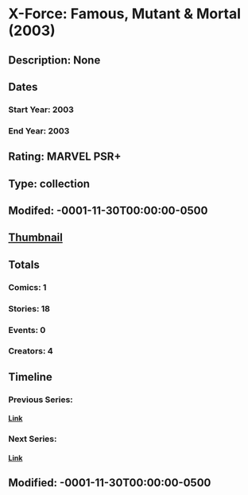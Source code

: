 # X-Force: Famous, Mutant & Mortal (2003)
## Description: None
## Dates
### Start Year: 2003
### End Year: 2003
## Rating: MARVEL PSR+
## Type: collection
## Modifed: -0001-11-30T00:00:00-0500
## [Thumbnail](http://i.annihil.us/u/prod/marvel/i/mg/4/30/4bb689118f397.jpg)
## Totals
### Comics: 1
### Stories: 18
### Events: 0
### Creators: 4
## Timeline
### Previous Series: 
#### [Link]()
### Next Series: 
#### [Link]()
## Modified: -0001-11-30T00:00:00-0500